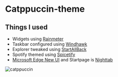 # Catppuccin-theme
## Things I used
- Widgets using [Rainmeter](https://www.rainmeter.net/)
- Taskbar configured using [Windhawk](https://windhawk.net/)
- Explorer tweaked using [StartAllBack](https://www.startallback.com/)
- Spotify themed using [Spicetify](https://spicetify.app/docs/advanced-usage/installation/)
- [Microsoft Edge New UI](https://www.youtube.com/watch?v=m8e_jasJdyM&t=23s) and Startpage is [Nighttab](https://github.com/zombieFox/nightTab)

![catppuccin](https://github.com/user-attachments/assets/e2e06887-1bf2-4d89-9856-b0882b241cb2)
